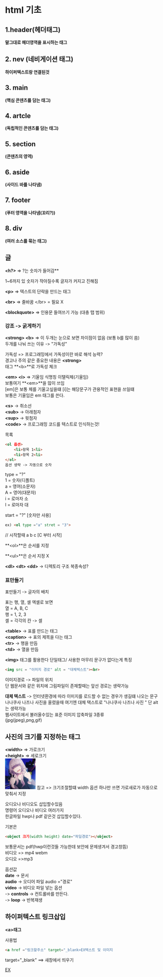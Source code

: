 # html 기초

## 1.header(헤더태그)
**말그대로 헤더영역을 표시하는 태그**

## 2. nev (네비게이션 태그)
**하이퍼텍스트랑 연결된것**

## 3. main 
**(핵심 콘덴츠를 담는 태그)**

## 4. artcle 
**(독립적인 콘덴츠를 담는 태그)**

## 5. section 
**(콘덴츠의 영역)**

## 6. aside 
**(사이드 바를 나타냄)**

## 7. footer 
**(푸터 영역을 나타냄(꼬리?))**

## 8. div 
**(여러 소스를 묶는 태그)**

## 글
**<h?>** => ?는 숫자가 들어감**

1~6까지 있 숫자가 작아질수록 글자가 커지고 진해짐

**\<p\>** => 텍스트의 단락을 만드는 태그

**\<br\>** => 줄바꿈 \</br\> = 필요 X

**\<blockquote\>** => 인용문 들여쓰기 가능 (대충 탭 범위)

### 강조 -> 굵게하기
**\<strong\> \<b\>** => 이 두개는 눈으로 보면 차이점이 없음 (보통 b를 많이 씀)<br>
두개를 나눠 쓰는 이유 -> "가독성"


가독성 => 프로그래밍에서 가독성이란 바로 해석 능력?<br>
경고나 주의 같은 중요한 내용은 **\<strong\>**<br>
태그 **\<b\>**로 가독성 체크

**\<em\> \<i\>** => 기울임
식명칭 이탤릭체(기울임)<br>
보통여기 **\<em\>**을 많이 쓰임<br>
[em]은 보통 체를 기울고싶을떄 [i]는 해당문구가 관용적인 표현을 쓰일떄<br>
보통은 기울임은 em 태그를 쓴다.

**\<s\>** -> 취소선<br>
**\<sub\>** -> 아래첨자<br>
**\<sup\>** -> 윗첨자<br>
**\<code\>** -> 프로그래밍 코드를 텍스트로 인식하는것!

목록
```html
<ol 옵션> 
    <li>항목 1<li>
    <li>항목 2<li>
</ol>
옵션 생략 -> 자동으로 숫자
```
type = "?"<br>
1 = 숫자(디폴트)<br>
a = 영어(소문자)<br>
A = 영어(대문자)<br>
i = 로마자 소<br>
I = 로마자 대


start = "?" [숫자만 사용]
```html
ex) <ol type ="a" stret = "3">
```
// 시작할때 a b c [C 부터 시작]

**\<ol\>**은 순서를 지정

**\<ul\>**은 순서 지정 X

**\<dl\> \<dt\> \<dd\>** -> 디렉토리 구조 복종속성?

### 표만들기
표만들기 -> 글자의 배치


표는 행, 열, 셀 엑셀로 보면<br>
열 = A, B, C<br>
행 = 1, 2, 3<br>
셀 = 각각의 칸 -> 셀

**\<table\>**   -> 표를 만드는 태그<br>
**\<caption\>** -> 표의 제목을 다는 태그<br>
**\<tr\>**      -> 행을 만듬<br>
**\<td\>**      -> 열을 만듬<br>

**\<img\>** 태그를 활용한다 단일태그/ 사용한 마무리 문구가 없다는게 특징<br> 
```html
<img src = "이미지 경로" alt = "대체텍스트"><br>
```
이미지경로 -> 파일의 위치<br>
단 웹문서와 같은 위치에 그림파일이 존재할때는 앞선 경로는 생략가능<br>


**대체 텍스트** -> 인터넷환경에 따라 이미지를 로드할 수 없는 경우가 생길떄 나오는 문구<br>
나나쿠사 나즈나 사진을 올렸을때 여기엔 대체 택스트로 "나나쿠사 나즈나 사진 " 단 alt는 생략가능<br>
웹사이트에서 불러올수있는 표준 이미지 압축파일 3종류<br>
(jpg(jpeg),png,gif)

## 사진의 크기를 지정하는 태그<br>
**\<width\>**  => 가로크기<br>
**\<height\>** => 세로크기<br>
<img src = "img/nazuna.PNG" width = "100">
참고 => 크기조절할떄 width 옵션 하나만 쓰면 가로새로가 자동으로 맞춰서 지정

오디오나 비디오도 삽입할수있음<br>
<object> 명령어 오디오나 비디오 여러가지<br>
한글파일 hwp나 pdf 같은것 삽입할수있다.

기본은 
```html
<object 크기(width height) date="파일경로"></object>
```
보통문서는 pdf(hwp이런것들 가능한데 보안에 문제생겨서 경고창뜸)<br>
비디오 => mp4 webm<br>
오디오 =>mp3

옵션값<br>
**date** -> 문서<br>
**audio** -> 오디어 파일 audio ="경로"<br>
**video** -> 비디오 파일 넣는 옵션<br>
    -> **controls** -> 컨트롤바를 만든다.<br>
    -> **loop** -> 반복재생

## 하이퍼텍스트 링크삽입
**\<a\>태그**

사용법
```html
<a href ="링크할주소" target="_blank>EX텍스트 및 이미지
```
target="_blank" ==> 새창에서 띄우기

<a href = "https://www.youtube.com/@OtonoseKanade" target="_blank">EX






















